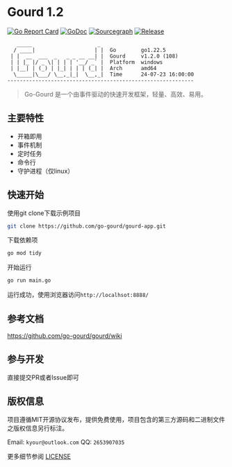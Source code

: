 
Gourd 1.2
===============

[![Go Report Card](https://goreportcard.com/badge/github.com/go-gourd/gourd)](https://goreportcard.com/report/github.com/go-gourd/gourd)
[![GoDoc](https://pkg.go.dev/badge/github.com/go-gourd/gourd?status.svg)](https://pkg.go.dev/github.com/go-gourd/gourd?tab=doc)
[![Sourcegraph](https://sourcegraph.com/github.com/go-gourd/gourd/-/badge.svg)](https://sourcegraph.com/github.com/go-gourd/gourd?badge)
[![Release](https://img.shields.io/github/release/go-gourd/gourd.svg?style=flat-square)](https://github.com/go-gourd/gourd/releases)

```text
   _____                     _ 
  / ____|                   | |  Go        go1.22.5
 | |  __  ___  _   _ _ __ __| |  Gourd     v1.2.0 (108)
 | | |_ |/ _ \| | | | '__/ _` |  Platform  windows
 | |__| | (_) | |_| | | | (_| |  Arch      amd64
  \_____|\___/ \__,_|_|  \__,_|  Time      24-07-23 16:00:00
------------------------------------------------------------
```
> Go-Gourd 是一个由事件驱动的快速开发框架，轻量、高效、易用。

## 主要特性
* 开箱即用
* 事件机制
* 定时任务
* 命令行
* 守护进程（仅linux）

## 快速开始
使用git clone下载示例项目

```bash
git clone https://github.com/go-gourd/gourd-app.git
```

下载依赖项
```bash
go mod tidy
```

开始运行
```bash
go run main.go
```

运行成功，使用浏览器访问`http://localhsot:8888/`

## 参考文档

https://github.com/go-gourd/gourd/wiki

## 参与开发

直接提交PR或者Issue即可
## 版权信息

项目遵循MIT开源协议发布，提供免费使用，项目包含的第三方源码和二进制文件之版权信息另行标注。

Email: `kyour@outlook.com` QQ: `2653907035`

更多细节参阅 [LICENSE](LICENSE)